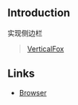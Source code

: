 ## Introduction






实现侧边栏

> [VerticalFox](https://github.com/christorange/VerticalFox/tree/main)


## Links

- [Browser](/docs/CS/Browser/Browser.md)